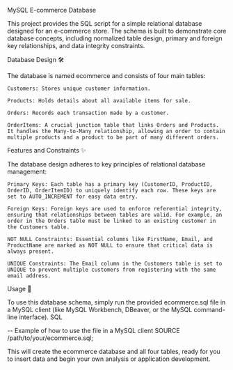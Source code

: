 MySQL E-commerce Database

This project provides the SQL script for a simple relational database designed for an e-commerce store. The schema is built to demonstrate core database concepts, including normalized table design, primary and foreign key relationships, and data integrity constraints.

Database Design 🛠️

The database is named ecommerce and consists of four main tables:

    Customers: Stores unique customer information.

    Products: Holds details about all available items for sale.

    Orders: Records each transaction made by a customer.

    OrderItems: A crucial junction table that links Orders and Products. It handles the Many-to-Many relationship, allowing an order to contain multiple products and a product to be part of many different orders.

Features and Constraints ✨

The database design adheres to key principles of relational database management:

    Primary Keys: Each table has a primary key (CustomerID, ProductID, OrderID, OrderItemID) to uniquely identify each row. These keys are set to AUTO_INCREMENT for easy data entry.

    Foreign Keys: Foreign keys are used to enforce referential integrity, ensuring that relationships between tables are valid. For example, an order in the Orders table must be linked to an existing customer in the Customers table.

    NOT NULL Constraints: Essential columns like FirstName, Email, and ProductName are marked as NOT NULL to ensure that critical data is always present.

    UNIQUE Constraints: The Email column in the Customers table is set to UNIQUE to prevent multiple customers from registering with the same email address.

Usage 🚀

To use this database schema, simply run the provided ecommerce.sql file in a MySQL client (like MySQL Workbench, DBeaver, or the MySQL command-line interface).
SQL

-- Example of how to use the file in a MySQL client
SOURCE /path/to/your/ecommerce.sql;

This will create the ecommerce database and all four tables, ready for you to insert data and begin your own analysis or application development.
